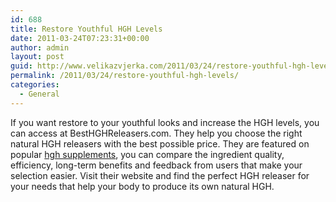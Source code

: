 ```yaml
---
id: 688
title: Restore Youthful HGH Levels
date: 2011-03-24T07:23:31+00:00
author: admin
layout: post
guid: http://www.velikazvjerka.com/2011/03/24/restore-youthful-hgh-levels/
permalink: /2011/03/24/restore-youthful-hgh-levels/
categories:
  - General
---
```

If you want restore to your youthful looks and increase the HGH levels, you can access at BestHGHReleasers.com. They help you choose the right natural HGH releasers with the best possible price. They are featured on popular [hgh supplements](http://www.besthghreleasers.com/), you can compare the ingredient quality, efficiency, long-term benefits and feedback from users that make your selection easier. Visit their website and find the perfect HGH releaser for your needs that help your body to produce its own natural HGH.